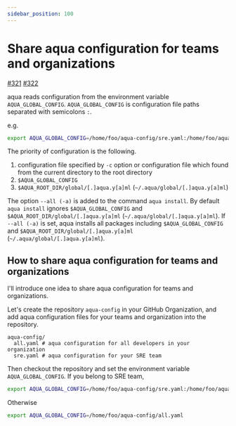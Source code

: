 ```yaml
---
sidebar_position: 100
---
```


# Share aqua configuration for teams and organizations

[#321](https://github.com/aquaproj/aqua/issues/321) [#322](https://github.com/aquaproj/aqua/pull/322)

aqua reads configuration from the environment variable `AQUA_GLOBAL_CONFIG`.
`AQUA_GLOBAL_CONFIG` is configuration file paths separated with semicolons `:`.

e.g.

```sh
export AQUA_GLOBAL_CONFIG=/home/foo/aqua-config/sre.yaml:/home/foo/aqua-config/all.yaml
```

The priority of configuration is the following.

1. configuration file specified by `-c` option or configuration file which found from the current directory to the root directory
1. `$AQUA_GLOBAL_CONFIG`
1. `$AQUA_ROOT_DIR/global/[.]aqua.y[a]ml` (`~/.aqua/global/[.]aqua.y[a]ml`)

The option `--all (-a)` is added to the command `aqua install`.
By default `aqua install` ignores `$AQUA_GLOBAL_CONFIG` and `$AQUA_ROOT_DIR/global/[.]aqua.y[a]ml` (`~/.aqua/global/[.]aqua.y[a]ml`).
If `--all (-a)` is set, aqua installs all packages including `$AQUA_GLOBAL_CONFIG` and `$AQUA_ROOT_DIR/global/[.]aqua.y[a]ml` (`~/.aqua/global/[.]aqua.y[a]ml`).

## How to share aqua configuration for teams and organizations

I'll introduce one idea to share aqua configuration for teams and organizations.

Let's create the repository `aqua-config` in your GitHub Organization, and add aqua configuration files for your teams and organization into the repository.

```
aqua-config/
  all.yaml # aqua configuration for all developers in your organization
  sre.yaml # aqua configuration for your SRE team
```

Then checkout the repository and set the environment variable `AQUA_GLOBAL_CONFIG`.
If you belong to SRE team,

```sh
export AQUA_GLOBAL_CONFIG=/home/foo/aqua-config/sre.yaml:/home/foo/aqua-config/all.yaml
```

Otherwise

```sh
export AQUA_GLOBAL_CONFIG=/home/foo/aqua-config/all.yaml
```
